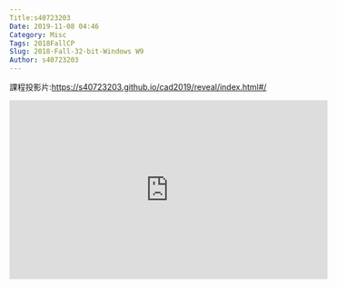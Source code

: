 ```yaml
---
Title:s40723203
Date: 2019-11-08 04:46
Category: Misc
Tags: 2018FallCP
Slug: 2018-Fall-32-bit-Windows W9
Author: s40723203
---
```

課程投影片:https://s40723203.github.io/cad2019/reveal/index.html#/

<iframe width="560" height="315" src="https://www.youtube.com/embed/u5Kgt975Zk0" frameborder="0" allow="accelerometer; autoplay; encrypted-media; gyroscope; picture-in-picture" allowfullscreen></iframe>
